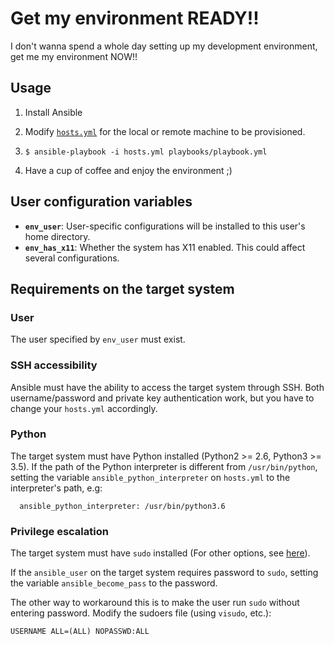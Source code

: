 # Get my environment READY!!

I don't wanna spend a whole day setting up my development environment,
get me my environment NOW!!

## Usage

1. Install Ansible

2. Modify [`hosts.yml`](./hosts.yml) for the local or remote machine to be provisioned.

3. `$ ansible-playbook -i hosts.yml playbooks/playbook.yml`

4. Have a cup of coffee and enjoy the environment ;)

## User configuration variables

* **`env_user`**: User-specific configurations will be installed to this user's home directory.
* **`env_has_x11`**: Whether the system has X11 enabled. This could affect several configurations.

## Requirements on the target system

### User

The user specified by `env_user` must exist.

### SSH accessibility

Ansible must have the ability to access the target system through SSH.
Both username/password and private key authentication work, but you have to change your `hosts.yml` accordingly.

### Python

The target system must have Python installed (Python2 >= 2.6, Python3 >= 3.5).
If the path of the Python interpreter is different from `/usr/bin/python`,
setting the variable `ansible_python_interpreter` on `hosts.yml` to the interpreter's path, e.g:
```
  ansible_python_interpreter: /usr/bin/python3.6
```

### Privilege escalation

The target system must have `sudo` installed (For other options, see
[here](https://docs.ansible.com/ansible/latest/user_guide/become.html#becoming-an-unprivileged-user)).

If the `ansible_user` on the target system requires password to `sudo`,
setting the variable `ansible_become_pass` to the password.

The other way to workaround this is to make the user run `sudo` without entering password.
Modify the sudoers file (using `visudo`, etc.):
```
USERNAME ALL=(ALL) NOPASSWD:ALL
```
